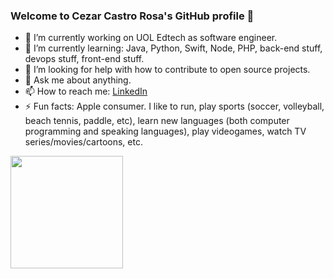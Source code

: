 ### Welcome to Cezar Castro Rosa's GitHub profile 👋


- 🔭 I’m currently working on UOL Edtech as software engineer.
- 🌱 I’m currently learning: Java, Python, Swift, Node, PHP, back-end stuff, devops stuff, front-end stuff.
- 🤔 I’m looking for help with how to contribute to open source projects.
- 💬 Ask me about anything.
- 📫 How to reach me: <a href="https://www.linkedin.com/in/cezar-castro-rosa" target="_blank">LinkedIn</a>   
- ⚡ Fun facts: Apple consumer. I like to run, play sports (soccer, volleyball, beach tennis, paddle, etc), learn new languages (both computer programming and speaking languages), play videogames, watch TV series/movies/cartoons, etc.

<div>
<a href="https://github.com/cecez">
<img height="180em" src="https://github-readme-stats.vercel.app/api/top-langs/?username=cecez&layout=compact&langs_count=10"/>
</div>
